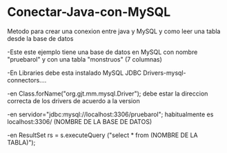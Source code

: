 # Conectar-Java-con-MySQL
Metodo para crear una conexion entre java y MySQL y como leer una tabla desde la base de datos

-Este este ejemplo tiene una base de datos en MySQL con nombre "pruebarol" y con una tabla "monstruos" (7 columnas)

-En Libraries debe esta instalado MySQL JDBC Drivers-mysql-connectors....

-en Class.forName("org.gjt.mm.mysql.Driver"); debe estar la direccion correcta de los drivers de acuerdo a la version

-en servidor="jdbc:mysql://localhost:3306/pruebarol"; habitualmente es localhost:3306/ (NOMBRE DE LA BASE DE DATOS)

-en ResultSet rs = s.executeQuery ("select * from (NOMBRE DE LA TABLA)");

